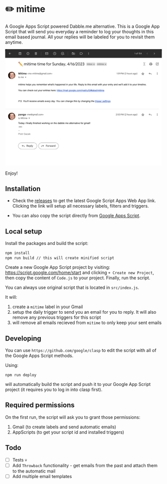 # ✏️ mitime

A Google Apps Script powered Dabble.me alternative. This is a Google App Script that will send you everyday a reminder to log your thoughts in this email based journal. All your replies will be labeled for you to revisit them anytime.

![mitime message](/screenshot.png 'Email from mitime')

Enjoy!

## Installation

-   Check the [releases](https://github.com/pkgacek/mitime/releases) to get the latest Google Script Apps Web App link. Clicking the link will setup all necessary labels, filters and triggers.

-   You can also copy the script directly from [Google Apps Script](https://script.google.com/d/1uoBRpbx38WpoJbFqixnJQuD_UNY7H36z0Iq1zDLreXLULWJW590-f6C8/edit?usp=sharing).

## Local setup

Install the packages and build the script:

```
npm install
npm run build // this will create minified script
```

Create a new Google App Script project by visiting: https://script.google.com/home/start and clicking `+ Create new Project`, then copy the content of `Code.js` to your project. Finally, run the script.

You can always use original script that is located in `src/index.js`.

It will:

1. create a `mitime` label in your Gmail
2. setup the daily trigger to send you an email for you to reply. It will also remove any previous triggers for this script
3. will remove all emails recieved from `mitime` to only keep your sent emails

## Developing

You can use `https://github.com/google/clasp` to edit the script with all of the Google Apps Script methods.

Using:

```
npm run deploy
```

will automatically build the script and push it to your Google App Script project (it requires you to log in into clasp first).

## Required permissions

On the first run, the script will ask you to grant those permissions:

1. Gmail (to create labels and send automatic emails)
2. AppScripts (to get your script id and installed triggers)

## Todo

-   [ ] Tests 💀
-   [ ] Add `Throwback` functionality - get emails from the past and attach them to the automatic mail
-   [ ] Add multiple email templates
